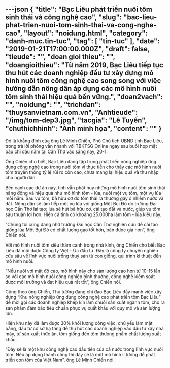 ---json
{
    "title": "Bạc Liêu phát triển nuôi tôm sinh thái và công nghệ cao",
    "slug": "bac-lieu-phat-trien-nuoi-tom-sinh-thai-va-cong-nghe-cao",
    "layout": "noidung.html",
    "category": "danh-muc.tin-tuc",
    "tag": [
        "tin-tuc"
    ],
    "date": "2019-01-21T17:00:00.000Z",
    "draft": false,
    "tieude": "",
    "doan gioi thieu": "",
    "doangioithieu": "Từ năm 2019, Bạc Liêu tiếp tục thu hút các doanh nghiệp đầu tư xây dựng mô hình nuôi tôm công nghệ cao song song với việc hướng dẫn nông dân áp dụng các mô hình nuôi tôm sinh thái hiệu quả bền vững.",
    "doan2vach": "",
    "noidung": "",
    "trichdan": "thuysanvietnam.com.vn",
    "Anhtieude": "/img/tom-dep3.jpg",
    "tacgia": "Lê Tuyến",
    "chuthichhinh": "Ảnh minh họa",
    "__content__": ""
}
---
<p>Đ&oacute; l&agrave; khẳng định của &ocirc;ng L&ecirc; Minh Chiến, Ph&oacute; Chủ tịch UBND tỉnh Bạc Li&ecirc;u, trong trả lời phỏng vấn nhanh với&nbsp;TBKTSG Online&nbsp;ngay sau buổi họp mặt b&aacute;o ch&iacute; đầu năm tại Cần Thơ v&agrave;o s&aacute;ng nay, 20-1.</p>

<p>&Ocirc;ng Chiến cho biết, Bạc Li&ecirc;u đang tập trung ph&aacute;t triển n&ocirc;ng nghiệp ứng dụng c&ocirc;ng nghệ cao trong nu&ocirc;i t&ocirc;m v&igrave; thực tiễn cho thấy c&aacute;c m&ocirc; h&igrave;nh nu&ocirc;i t&ocirc;m truyền thống tỷ lệ rủi ro c&ograve;n cao, chưa mang lại hiệu quả v&agrave; thu nhập cho người d&acirc;n.</p>

<p>B&ecirc;n cạnh c&aacute;c dự &aacute;n n&agrave;y, tỉnh vẫn ph&aacute;t huy những m&ocirc; h&igrave;nh nu&ocirc;i t&ocirc;m sinh th&aacute;i năng động v&agrave; hiệu quả như m&ocirc; h&igrave;nh t&ocirc;m - l&uacute;a, nu&ocirc;i một vụ t&ocirc;m, một vụ l&uacute;a mỗi năm. Sau vụ t&ocirc;m, b&atilde; hữu cơ do t&ocirc;m thải ra thường g&acirc;y &ocirc; nhiễm nước v&agrave; đất. N&ocirc;ng d&acirc;n sẽ l&agrave;m tiếp một vụ l&uacute;a với giống Một Bụi Đỏ do trường Đại học Cần Thơ lai tạo; l&uacute;a sẽ h&uacute;t b&atilde; hữu cơ, cải tạo đất v&agrave; nước, gi&uacute;p vụ t&ocirc;m sau thuận lợi hơn. Hiện cả tỉnh c&oacute; khoảng 25.000ha l&agrave;m t&ocirc;m - l&uacute;a kiểu n&agrave;y.</p>

<p>&ldquo;Ch&uacute;ng t&ocirc;i cũng đang nhờ trường Đại học Cần Thơ nghi&ecirc;n cứu để cải tạo giống l&uacute;a Một Bụi Đỏ c&oacute; chất lượng gạo tốt hơn, b&aacute;n được gi&aacute; hơn&rdquo;, &ocirc;ng Chiến n&oacute;i.</p>

<p>Với m&ocirc; h&igrave;nh nu&ocirc;i t&ocirc;m si&ecirc;u th&acirc;m canh trong nh&agrave; k&iacute;nh, &ocirc;ng Chiến cho biết Bạc Li&ecirc;u đ&atilde; mời được C&ocirc;ng ty Việt - &Uacute;c đầu tư. Đ&acirc;y l&agrave; c&ocirc;ng ty chuy&ecirc;n nghi&ecirc;n cứu s&acirc;u về lĩnh vực nu&ocirc;i trồng thuỷ sản từ con giống, qui tr&igrave;nh kĩ thuật đến m&ocirc; h&igrave;nh nu&ocirc;i.</p>

<p>&ldquo;Nếu nu&ocirc;i với mật độ cao, m&ocirc; h&igrave;nh n&agrave;y cho sản lượng cao hơn từ 10-15 lần so với c&aacute;c m&ocirc; h&igrave;nh nu&ocirc;i c&ocirc;ng nghiệp b&igrave;nh thường, c&ocirc;ng nghệ kiểm so&aacute;t được m&ocirc;i trường v&agrave; đạt hiệu quả rất tốt&rdquo;, &ocirc;ng Chiến n&oacute;i.</p>

<p>Cũng theo &ocirc;ng Chiến, Thủ tướng đang chỉ đạo Bạc Li&ecirc;u đẩy mạnh việc x&acirc;y dựng &ldquo;Khu n&ocirc;ng nghiệp ứng dụng c&ocirc;ng nghệ cao ph&aacute;t triển t&ocirc;m Bạc Li&ecirc;u&rdquo; để mời gọi c&aacute;c doanh nghiệp kh&eacute;p k&iacute;n l&agrave;m chuỗi sản xuất ng&agrave;nh t&ocirc;m, cho ra sản phẩm đảm bảo ti&ecirc;u chuẩn phục vụ xuất khẩu với quy m&ocirc; v&agrave; sản lượng lớn.</p>

<p>Hiện khu n&agrave;y đ&atilde; l&agrave;m được 30% khối lượng c&ocirc;ng việc, chủ yếu l&agrave;m mặt bằng, đầu tư cơ sở hạ tầng để thu h&uacute;t c&aacute;c doanh nghiệp v&agrave;o đầu tư x&acirc;y nh&agrave; m&aacute;y, từ sản xuất thức ăn, t&ocirc;m giống đến t&ocirc;m thương phẩm chất lượng xuất khẩu.</p>

<p>&ldquo;Đ&acirc;y sẽ l&agrave; một khu c&ocirc;ng nghệ cao đầu ti&ecirc;n của cả nước trong lĩnh vực nu&ocirc;i t&ocirc;m. Nếu &aacute;p dụng th&agrave;nh c&ocirc;ng th&igrave; đ&acirc;y sẽ l&agrave; một m&ocirc; h&igrave;nh l&iacute; tưởng để ph&aacute;t triển con t&ocirc;m của Việt Nam&rdquo;, &ocirc;ng L&ecirc; Minh Chiến n&oacute;i.</p>

